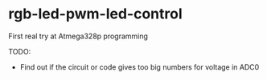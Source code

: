 # rgb-led-pwm-led-control
First real try at Atmega328p programming

TODO:

- Find out if the circuit or code gives too big numbers for voltage in ADC0
